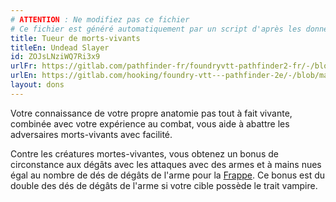 ```yaml
---
# ATTENTION : Ne modifiez pas ce fichier
# Ce fichier est généré automatiquement par un script d'après les données du module Foundry VTT officiel et de sa traduction
title: Tueur de morts-vivants
titleEn: Undead Slayer
id: ZOJsLNziWQ7Ri3x9
urlFr: https://gitlab.com/pathfinder-fr/foundryvtt-pathfinder2-fr/-/blob/master/data/feats/ZOJsLNziWQ7Ri3x9.htm
urlEn: https://gitlab.com/hooking/foundry-vtt---pathfinder-2e/-/blob/master/packs/data/feats.db/undead-slayer.json
layout: dons
---
```

Votre connaissance de votre propre anatomie pas tout à fait vivante, combinée avec votre expérience au combat, vous aide à abattre les adversaires morts-vivants avec facilité.

Contre les créatures mortes-vivantes, vous obtenez un bonus de circonstance aux dégâts avec les attaques avec des armes et à mains nues égal au nombre de dés de dégâts de l'arme pour la [Frappe](../actions/frapper.md). Ce bonus est du double des dés de dégâts de l'arme si votre cible possède le trait vampire.
